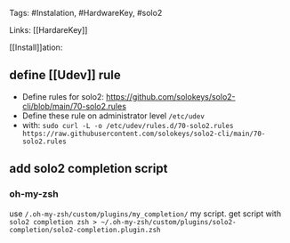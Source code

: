 Tags: #Instalation, #HardwareKey, #solo2

Links: [[HardareKey]] 

[[Install]]ation:

## define [[Udev]] rule

* Define rules for solo2: https://github.com/solokeys/solo2-cli/blob/main/70-solo2.rules 
* Define these rule on administrator level `/etc/udev`
* with:
  `sudo curl -L -o /etc/udev/rules.d/70-solo2.rules https://raw.githubusercontent.com/solokeys/solo2-cli/main/70-solo2.rules`

## add solo2 completion script

### oh-my-zsh

use `/.oh-my-zsh/custom/plugins/my_completion/` my script. 
get script with `solo2 completion zsh > ~/.oh-my-zsh/custom/plugins/solo2-completion/solo2-completion.plugin.zsh`

